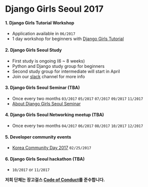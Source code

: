 # Django Girls Seoul 2017

#### 1. Django Girls Tutorial Workshop
* Application available in `06/2017`
* 1 day workshop for beginners with [Django Girls Tutorial](https://tutorial.djangogirls.org/ko/)

#### 2. Django Girls Seoul Study
* First study is ongoing (6 ~ 8 weeks)
* Python and Django study group for beginners
* Second study group for intermediate will start in April
* Join our [slack](http://slack.djangogirlsseoul.org/) channel for more info

#### 3. Django Girls Seoul Seminar (TBA)
* Once every two months `03/2017` `05/2017` `07/2017` `09/2017`  `11/2017` 
* [About Django Girls Seoul Seminar](https://github.com/DjangoGirlsSeoul/seminar)

#### 4. Django Girls Seoul Networking meetup (TBA)
* Once every two months `04/2017` `06/2017` `08/2017` `10/2017` `12/2017`

#### 5. Developer community events
* [Korea Community Day 2017](http://kcd2017.onoffmix.com/) `02/25/2017`

#### 6. Django Girls Seoul hackathon (TBA) 
*  `10/2017` or `11/2017`


**저희 단체는 장고걸스 [Code of Conduct](https://github.com/DjangoGirlsSeoul/seminar)를 준수합니다.**

